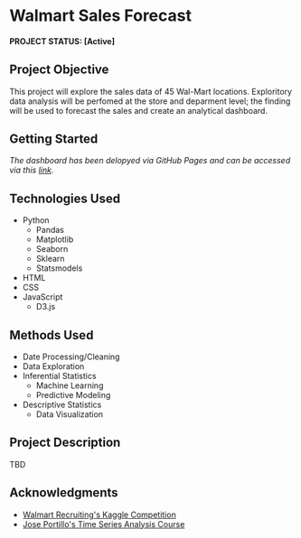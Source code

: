 # Walmart Sales Forecast


#### PROJECT STATUS: [Active]

## Project Objective
This project will explore the sales data of 45 Wal-Mart locations. Exploritory data analysis will be perfomed at the store and deparment level; the finding will be used to forecast the sales and create an analytical dashboard.

## Getting Started

*The dashboard has been delopyed via GitHub Pages and can be accessed via this [link](https://octaviaisom.github.io/Walmart-Sales-Forecast/).*

## Technologies Used
* Python
    * Pandas
    * Matplotlib
    * Seaborn
    * Sklearn
    * Statsmodels
* HTML
* CSS
* JavaScript
    * D3.js

## Methods Used
* Date Processing/Cleaning
* Data Exploration
* Inferential Statistics
    * Machine Learning
    * Predictive Modeling
* Descriptive Statistics
    * Data Visualization

## Project Description
TBD

## Acknowledgments
* [Walmart Recruiting's Kaggle Competition](https://www.kaggle.com/c/walmart-recruiting-store-sales-forecasting)
* [Jose Portillo's Time Series Analysis Course](https://www.udemy.com/course/python-for-time-series-data-analysis/)
